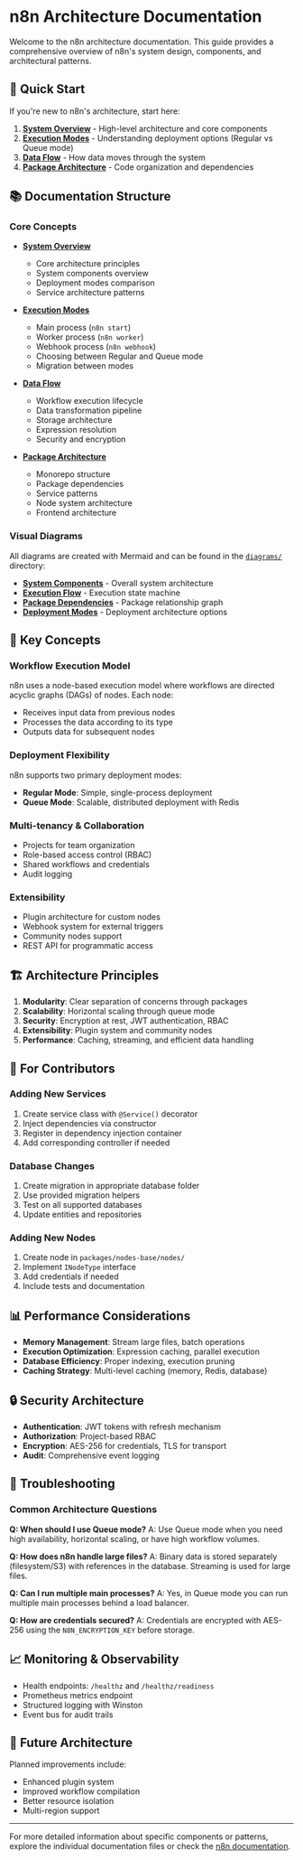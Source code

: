 # n8n Architecture Documentation

Welcome to the n8n architecture documentation. This guide provides a comprehensive overview of n8n's system design, components, and architectural patterns.

## 🚀 Quick Start

If you're new to n8n's architecture, start here:

1. **[System Overview](./system-overview.md)** - High-level architecture and core components
2. **[Execution Modes](./execution-modes.md)** - Understanding deployment options (Regular vs Queue mode)
3. **[Data Flow](./data-flow.md)** - How data moves through the system
4. **[Package Architecture](./package-architecture.md)** - Code organization and dependencies

## 📚 Documentation Structure

### Core Concepts

- **[System Overview](./system-overview.md)**
  - Core architecture principles
  - System components overview
  - Deployment modes comparison
  - Service architecture patterns

- **[Execution Modes](./execution-modes.md)**
  - Main process (`n8n start`)
  - Worker process (`n8n worker`)
  - Webhook process (`n8n webhook`)
  - Choosing between Regular and Queue mode
  - Migration between modes

- **[Data Flow](./data-flow.md)**
  - Workflow execution lifecycle
  - Data transformation pipeline
  - Storage architecture
  - Expression resolution
  - Security and encryption

- **[Package Architecture](./package-architecture.md)**
  - Monorepo structure
  - Package dependencies
  - Service patterns
  - Node system architecture
  - Frontend architecture

### Visual Diagrams

All diagrams are created with Mermaid and can be found in the [`diagrams/`](./diagrams/) directory:

- **[System Components](./diagrams/system-components.mmd)** - Overall system architecture
- **[Execution Flow](./diagrams/execution-flow.mmd)** - Execution state machine
- **[Package Dependencies](./diagrams/package-dependencies.mmd)** - Package relationship graph
- **[Deployment Modes](./diagrams/deployment-modes.mmd)** - Deployment architecture options

## 🔑 Key Concepts

### Workflow Execution Model
n8n uses a node-based execution model where workflows are directed acyclic graphs (DAGs) of nodes. Each node:
- Receives input data from previous nodes
- Processes the data according to its type
- Outputs data for subsequent nodes

### Deployment Flexibility
n8n supports two primary deployment modes:
- **Regular Mode**: Simple, single-process deployment
- **Queue Mode**: Scalable, distributed deployment with Redis

### Multi-tenancy & Collaboration
- Projects for team organization
- Role-based access control (RBAC)
- Shared workflows and credentials
- Audit logging

### Extensibility
- Plugin architecture for custom nodes
- Webhook system for external triggers
- Community nodes support
- REST API for programmatic access

## 🏗️ Architecture Principles

1. **Modularity**: Clear separation of concerns through packages
2. **Scalability**: Horizontal scaling through queue mode
3. **Security**: Encryption at rest, JWT authentication, RBAC
4. **Extensibility**: Plugin system and community nodes
5. **Performance**: Caching, streaming, and efficient data handling

## 🔧 For Contributors

### Adding New Services
1. Create service class with `@Service()` decorator
2. Inject dependencies via constructor
3. Register in dependency injection container
4. Add corresponding controller if needed

### Database Changes
1. Create migration in appropriate database folder
2. Use provided migration helpers
3. Test on all supported databases
4. Update entities and repositories

### Adding New Nodes
1. Create node in `packages/nodes-base/nodes/`
2. Implement `INodeType` interface
3. Add credentials if needed
4. Include tests and documentation

## 📊 Performance Considerations

- **Memory Management**: Stream large files, batch operations
- **Execution Optimization**: Expression caching, parallel execution
- **Database Efficiency**: Proper indexing, execution pruning
- **Caching Strategy**: Multi-level caching (memory, Redis, database)

## 🔒 Security Architecture

- **Authentication**: JWT tokens with refresh mechanism
- **Authorization**: Project-based RBAC
- **Encryption**: AES-256 for credentials, TLS for transport
- **Audit**: Comprehensive event logging

## 🚧 Troubleshooting

### Common Architecture Questions

**Q: When should I use Queue mode?**
A: Use Queue mode when you need high availability, horizontal scaling, or have high workflow volumes.

**Q: How does n8n handle large files?**
A: Binary data is stored separately (filesystem/S3) with references in the database. Streaming is used for large files.

**Q: Can I run multiple main processes?**
A: Yes, in Queue mode you can run multiple main processes behind a load balancer.

**Q: How are credentials secured?**
A: Credentials are encrypted with AES-256 using the `N8N_ENCRYPTION_KEY` before storage.

## 📈 Monitoring & Observability

- Health endpoints: `/healthz` and `/healthz/readiness`
- Prometheus metrics endpoint
- Structured logging with Winston
- Event bus for audit trails

## 🔄 Future Architecture

Planned improvements include:
- Enhanced plugin system
- Improved workflow compilation
- Better resource isolation
- Multi-region support

---

For more detailed information about specific components or patterns, explore the individual documentation files or check the [n8n documentation](https://docs.n8n.io).
